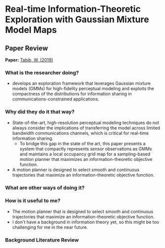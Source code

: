 # Real-time Information-Theoretic Exploration with Gaussian Mixture Model Maps

## Paper Review 

**Paper:** [Tabib, W. (2019)](http://www.roboticsproceedings.org/rss15/p61.pdf)

### What is the researcher doing?
- develops an exploration framework that leverages Gaussian mixture models (GMMs) for high-fidelity perceptual modeling and exploits the compactness of the distributions for information sharing in communications-constrained applications.

### Why did they do it that way?
- State-of-the-art, high-resolution perceptual modeling techniques do not always consider the implications of transferring the model across limited bandwidth communications channels, which is critical for real-time information sharing. 
  - To bridge this gap in the state of the art, this paper presents a system that compactly represents sensor observations as GMMs and maintains a local occupancy grid map for a sampling-based motion planner that maximizes an information-theoretic objective function.
- A motion planner is designed to select smooth and continuous trajectories that maximize an information-theoretic objective function.

### What are other ways of doing it?

### How is it useful to me?
- The motion planner that is designed to select smooth and continuous trajectories that maximize an information-theoretic objective function.
- I don't have a background in information theory yet, so this might be too challenging for me in the near future. 

### Background Literature Review
